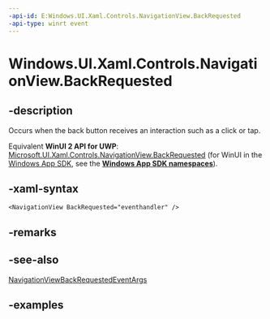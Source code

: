 ```yaml
---
-api-id: E:Windows.UI.Xaml.Controls.NavigationView.BackRequested
-api-type: winrt event
---
```


<!-- Event syntax.
public event TypedEventHandler BackRequested<NavigationView>
-->

# Windows.UI.Xaml.Controls.NavigationView.BackRequested

## -description

Occurs when the back button receives an interaction such as a click or tap.

Equivalent **WinUI 2 API for UWP**: [Microsoft.UI.Xaml.Controls.NavigationView.BackRequested](/windows/winui/api/microsoft.ui.xaml.controls.navigationview.backrequested) (for WinUI in the [Windows App SDK](/windows/apps/windows-app-sdk/), see the **[Windows App SDK namespaces](/windows/windows-app-sdk/api/winrt/)**).

## -xaml-syntax

```xaml
<NavigationView BackRequested="eventhandler" />
```

## -remarks

## -see-also

[NavigationViewBackRequestedEventArgs](navigationviewbackrequestedeventargs.md)

## -examples
